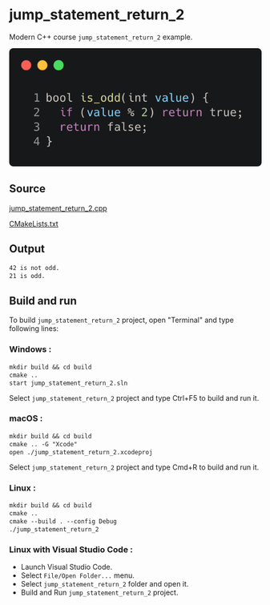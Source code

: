 # jump_statement_return_2

Modern C++ course `jump_statement_return_2` example.

![jump_statement_return_2](../../../docs/pictures/language_basics/jump_statement_return_2.png)

## Source

[jump_statement_return_2.cpp](jump_statement_return_2.cpp)

[CMakeLists.txt](CMakeLists.txt)

## Output

```
42 is not odd.
21 is odd.
```

## Build and run

To build `jump_statement_return_2` project, open "Terminal" and type following lines:

### Windows :

``` shell
mkdir build && cd build
cmake .. 
start jump_statement_return_2.sln
```

Select `jump_statement_return_2` project and type Ctrl+F5 to build and run it.

### macOS :

``` shell
mkdir build && cd build
cmake .. -G "Xcode"
open ./jump_statement_return_2.xcodeproj
```

Select `jump_statement_return_2` project and type Cmd+R to build and run it.

### Linux :

``` shell
mkdir build && cd build
cmake .. 
cmake --build . --config Debug
./jump_statement_return_2
```

### Linux with Visual Studio Code :

* Launch Visual Studio Code.
* Select `File/Open Folder...` menu.
* Select `jump_statement_return_2` folder and open it.
* Build and Run `jump_statement_return_2` project.
